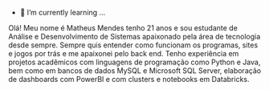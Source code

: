 - 🌱 I’m currently learning ...

Olá! Meu nome é Matheus Mendes tenho 21 anos e sou estudante de Análise e Desenvolvimento de Sistemas apaixonado pela área de tecnologia desde sempre. Sempre quis entender como funcionam os programas, sites e jogos por trás e me apaixonei pelo back end. Tenho experiência em projetos acadêmicos com linguagens de programação como Python e Java, bem como em bancos de dados MySQL e Microsoft SQL Server, elaboração de dashboards com PowerBI e com clusters e notebooks em Databricks.
